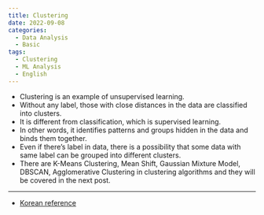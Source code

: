 ```yaml
---
title: Clustering
date: 2022-09-08
categories:
  - Data Analysis
  - Basic
tags: 
  - Clustering
  - ML Analysis
  - English
---
```




- Clustering is an example of unsupervised learning.
- Without any label, those with close distances in the data are classified into clusters.
- It is different from classification, which is supervised learning.
- In other words, it identifies patterns and groups hidden in the data and binds them together.
- Even if there’s label in data, there is a possibility that some data with same label can be grouped into different clusters.
- There are K-Means Clustering, Mean Shift, Gaussian Mixture Model, DBSCAN, Agglomerative Clustering in clustering algorithms and they will be covered in the next post.
---
- [Korean reference](https://daebaq27.tistory.com/49)